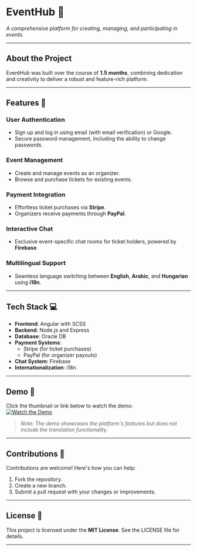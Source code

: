 # **EventHub 🎉**  
*A comprehensive platform for creating, managing, and participating in events.*  

---

## **About the Project**  
EventHub was built over the course of **1.5 months**, combining dedication and creativity to deliver a robust and feature-rich platform.  

---

## **Features 🚀**  

### **User Authentication**  
- Sign up and log in using email (with email verification) or Google.  
- Secure password management, including the ability to change passwords.  

### **Event Management**  
- Create and manage events as an organizer.  
- Browse and purchase tickets for existing events.  

### **Payment Integration**  
- Effortless ticket purchases via **Stripe**.  
- Organizers receive payments through **PayPal**.  

### **Interactive Chat**  
- Exclusive event-specific chat rooms for ticket holders, powered by **Firebase**.  

### **Multilingual Support**  
- Seamless language switching between **English**, **Arabic**, and **Hungarian** using **i18n**.  

---

## **Tech Stack 💻**  
- **Frontend**: Angular with SCSS  
- **Backend**: Node.js and Express  
- **Database**: Oracle DB  
- **Payment Systems**:  
  - Stripe (for ticket purchases)  
  - PayPal (for organizer payouts)  
- **Chat System**: Firebase  
- **Internationalization**: i18n  

---

## **Demo 🎥**  
Click the thumbnail or link below to watch the demo:  
[![Watch the Demo](https://img.youtube.com/vi/WJ5vOZy866w/maxresdefault.jpg)](https://youtu.be/WJ5vOZy866w)  

> *Note: The demo showcases the platform's features but does not include the translation functionality.*  

---

## **Contributions 🤝**  
Contributions are welcome! Here's how you can help:  
1. Fork the repository.  
2. Create a new branch.  
3. Submit a pull request with your changes or improvements.  

---

## **License 📄**  
This project is licensed under the **MIT License**. See the LICENSE file for details.  

---
